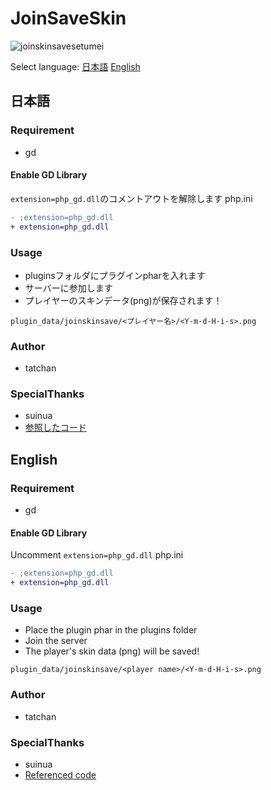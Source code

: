 
# JoinSaveSkin

![joinskinsavesetumei](https://user-images.githubusercontent.com/43107628/116814514-508f2500-ab94-11eb-82c3-d6a7d114b016.png)

Select language:
[日本語](#日本語)
[English](#English)

## 日本語

### Requirement
* gd

#### Enable GD Library
`extension=php_gd.dll`のコメントアウトを解除します
php.ini
```diff
- ;extension=php_gd.dll
+ extension=php_gd.dll
```

### Usage
* pluginsフォルダにプラグインpharを入れます
* サーバーに参加します
* プレイヤーのスキンデータ(png)が保存されます！

`plugin_data/joinskinsave/<プレイヤー名>/<Y-m-d-H-i-s>.png`
 
### Author
* tatchan

### SpecialThanks
* suinua
* [参照したコード](https://gist.github.com/suinua/315d8239dce060615e184acf2264bbfe)

## English

### Requirement
* gd

#### Enable GD Library
Uncomment `extension=php_gd.dll`
php.ini
```diff
- ;extension=php_gd.dll
+ extension=php_gd.dll
```

### Usage
* Place the plugin phar in the plugins folder
* Join the server
* The player's skin data (png) will be saved!

`plugin_data/joinskinsave/<player name>/<Y-m-d-H-i-s>.png`
 
### Author
* tatchan

### SpecialThanks
* suinua
* [Referenced code](https://gist.github.com/suinua/315d8239dce060615e184acf2264bbfe)
